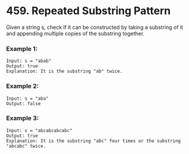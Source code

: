 # 459. Repeated Substring Pattern

Given a string s, check if it can be constructed by taking a substring of it and appending multiple copies of the substring together. 

### Example 1:
```
Input: s = "abab"
Output: true
Explanation: It is the substring "ab" twice.
```

### Example 2:
```
Input: s = "aba"
Output: false
```

### Example 3:
```
Input: s = "abcabcabcabc"
Output: true
Explanation: It is the substring "abc" four times or the substring "abcabc" twice.
```
